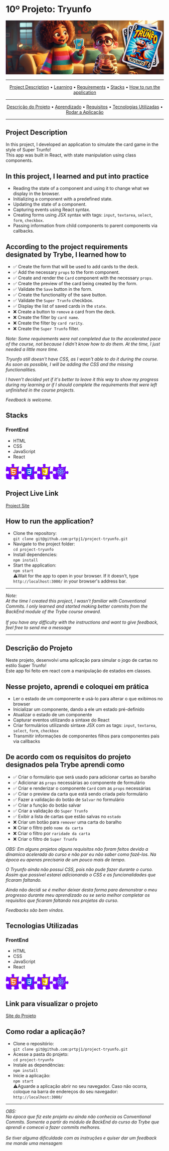# 10º Projeto: Tryunfo
<p align="center">
  <img src="https://github.com/prtpj1/prtpj1/blob/main/Headers/10-Tryunfo.jpg?raw=true" alt="Header" />
</p>

---
<p align="center">
<a href="#project-description">Project Description</a> •
<a href="#in-this-project-i-learned-and-put-into-practice">Learning</a> •
<a href="#according-to-the-project-requirements-designated-by-trybe-i-learned-how-to">Requirements</a> •
<a href="#stacks">Stacks</a> •
<a href="#how-to-run-the-application">How to run the application</a>
</p>

---
<p align="center">
<a href="#descrição-do-projeto">Descrição do Projeto</a> •
<a href="#nesse-projeto-aprendi-e-coloquei-em-prática">Aprendizado</a> •
<a href="#de-acordo-com-os-requisitos-do-projeto-designados-pela-trybe-aprendi-como">Requisitos</a> •
<a href="#tecnologias-utilizadas">Tecnologias Utilizadas</a> •
<a href="#como-rodar-a-aplicação">Rodar a Aplicação</a>
</p>

---
## Project Description
In this project, I developed an application to simulate the card game in the style of Super Trunfo!<br>
This app was built in React, with state manipulation using class components.

## In this project, I learned and put into practice
- Reading the state of a component and using it to change what we display in the browser.
- Initializing a component with a predefined state.
- Updating the state of a component.
- Capturing events using React syntax.
- Creating forms using JSX syntax with tags: `input`, `textarea`, `select`, `form`, `checkbox`.
- Passing information from child components to parent components via callbacks.

## According to the project requirements designated by Trybe, I learned how to
- ✅ Create the form that will be used to add cards to the deck.
- ✅ Add the necessary `props` to the form component.
- ✅ Create and render the `Card` component with the necessary `props`.
- ✅ Create the preview of the card being created by the form.
- ✅ Validate the `Save` button in the form.
- ✅ Create the functionality of the save button.
- ✅ Validate the `Super Trunfo` checkbox.
- ✅ Display the list of saved cards in the `state`.
- ❌ Create a button to `remove` a card from the deck.
- ❌ Create the filter by `card name`.
- ❌ Create the filter by `card rarity`.
- ❌ Create the `Super Trunfo` filter.

_*Note: Some requirements were not completed due to the accelerated pace of the course, not because I didn't know how to do them. At the time, I just needed a little more time.*_

_*Tryunfo still doesn't have CSS, as I wasn't able to do it during the course. As soon as possible, I will be adding the CSS and the missing functionalities.*_

_*I haven't decided yet if it's better to leave it this way to show my progress during my learning or if I should complete the requirements that were left unfinished in the course projects.*_

_*Feedback is welcome.*_

## Stacks
### FrontEnd
- HTML
- CSS
- JavaScript
- React

<img src="https://github.com/prtpj1/prtpj1/blob/main/Github%20Imgs/html2.png" width="50" height="50" alt="HTML" /><img src="https://github.com/prtpj1/prtpj1/blob/main/Github%20Imgs/CSS2.png" width="50" height="50" alt="CSS" /><img src="https://github.com/prtpj1/prtpj1/blob/main/Github%20Imgs/JavaScript2.png" width="50" height="50" alt="JavaScript" /><img src="https://github.com/prtpj1/prtpj1/blob/main/Github%20Imgs/React2.png" width="50" height="50" alt="React Icon" />

## Project Live Link
[Project Site](https://prtpj1-tryunfo.netlify.app/)

## How to run the application?
- Clone the repository:  
`git clone git@github.com:prtpj1/project-tryunfo.git`  
- Navigate to the project folder:  
`cd project-tryunfo`  
- Install dependencies:  
`npm install`  
- Start the application:  
`npm start`  
⚠️Wait for the app to open in your browser. If it doesn't, type `http://localhost:3000/` in your browser's address bar.

---
_*Note:*_ <br>
_*At the time I created this project, I wasn't familiar with Conventional Commits. I only learned and started making better commits from the BackEnd module of the Trybe course onward.*_ <br><br>
_*If you have any difficulty with the instructions and want to give feedback, feel free to send me a message*_

---
## Descrição do Projeto
Neste projeto, desenvolvi uma aplicação para simular o jogo de cartas no estilo Super Trunfo!<br>
Este app foi feito em react com a manipulação de estados em classes.

## Nesse projeto, aprendi e coloquei em prática
- Ler o estado de um componente e usá-lo para alterar o que exibimos no browser
- Inicializar um componente, dando a ele um estado pré-definido
- Atualizar o estado de um componente
- Capturar eventos utilizando a sintaxe do React
- Criar formulários utilizando sintaxe JSX com as tags: `input`, `textarea`, `select`, `form`, `checkbox`
- Transmitir informações de componentes filhos para componentes pais via callbacks

## De acordo com os requisitos do projeto designados pela Trybe aprendi como
- ✅ Criar o formulário que será usado para adicionar cartas ao baralho  
- ✅ Adicionar as `props` necessárias ao componente de formulário  
- ✅ Criar e renderizar o componente `Card` com as `props` necessárias  
- ✅ Criar o preview da carta que está sendo criada pelo formulário  
- ✅ Fazer a validação do botão de `Salvar` no formulário  
- ✅ Criar a função do botão salvar  
- ✅ Criar a validação do `Super Trunfo`
- ✅ Exibir a lista de cartas que estão salvas no `estado`
- ❌ Criar um botão para `remover` uma carta do baralho  
- ❌ Criar o filtro pelo `nome da carta`
- ❌ Criar o filtro por `raridade da carta`
- ❌ Criar o filtro de `Super Trunfo`

_*OBS: Em alguns projetos alguns requisitos não foram feitos devido a dinamica acelerada do curso e não por eu não saber como fazê-los. Na época eu apenas precisaria de um pouco mais de tempo.*_

_*O Tryunfo ainda não possui CSS, pois não pude fazer durante o curso. Assim que possivel estarei adicionando o CSS e as funcionalidades que ficaram faltando.*_

_*Ainda não decidi se é melhor deixar desta forma para demonstrar o meu progresso durante meu aprendizado ou se seria melhor completar os requisitos que ficaram faltando nos projetos do curso.*_

_*Feedbacks são bem vindos.*_

## Tecnologias Utilizadas
### FrontEnd
- HTML
- CSS
- JavaScript
- React

<img src="https://github.com/prtpj1/prtpj1/blob/main/Github%20Imgs/html2.png" width="50" height="50" alt="HTML" /><img src="https://github.com/prtpj1/prtpj1/blob/main/Github%20Imgs/CSS2.png" width="50" height="50" alt="CSS" /><img src="https://github.com/prtpj1/prtpj1/blob/main/Github%20Imgs/JavaScript2.png" width="50" height="50" alt="CSS" /><img src="https://github.com/prtpj1/prtpj1/blob/main/Github Imgs/React2.png" width="50" height="50" alt="React Icon" />

## Link para visualizar o projeto
[Site do Projeto](https://prtpj1-tryunfo.netlify.app/)

## Como rodar a aplicação?
- Clone o repositório: <br>
`git clone git@github.com:prtpj1/project-tryunfo.git` 
- Acesse a pasta do projeto: <br>
`cd project-tryunfo`
- Instale as dependências: <br>
`npm install`
- Inicie a aplicação: <br>
`npm start` <br>
⚠️Aguarde a aplicação abrir no seu navegador. Caso não ocorra, coloque na barra de endereços do seu navegador: `http://localhost:3000/`

---
_*OBS:*_ <br>
_*Na época que fiz este projeto eu ainda não conhecia os Conventional Commits. Somente a partir do módulo de BackEnd do curso da Trybe que aprendi e comecei a fazer commits melhores.*_ <br><br>
_*Se tiver alguma dificuldade com as instruções e quiser dar um feedback me mande uma mensagem*_

